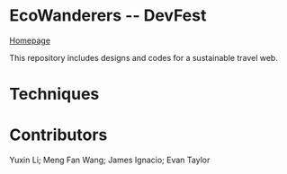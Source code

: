 # EcoWanderers -- DevFest
[Homepage](https://eco-wanderers.vercel.app/)

This repository includes designs and codes for a sustainable travel web.

# Techniques

# Contributors
Yuxin Li; Meng Fan Wang; James Ignacio; Evan Taylor


